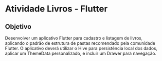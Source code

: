 # Atividade Livros - Flutter

## Objetivo

Desenvolver um aplicativo Flutter para cadastro e listagem de livros, aplicando o padrão de estrutura de pastas recomendado pela comunidade Flutter. O aplicativo deverá utilizar o Hive para persistência local dos dados, aplicar um ThemeData personalizado, e incluir um Drawer para navegação.
